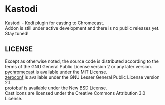 # Kastodi
Kastodi - Kodi plugin for casting to Chromecast.  
Addon is still under active development and there is no public releases yet.  
Stay tuned!  
## LICENSE  
Except as otherwise noted, the source code is distributed according to the terms of the GNU General Public License version 2 or any later version.  
[pychromecast](https://github.com/balloob/pychromecast) is available under the MIT License.  
[zeroconf](https://github.com/jstasiak/python-zeroconf) is available under the GNU Lesser General Public License version 2.1.  
[protobuf](https://pypi.python.org/pypi/protobuf) is available under the New BSD License.  
Cast icons are licensed under the Creative Commons Attribution 3.0 License.  